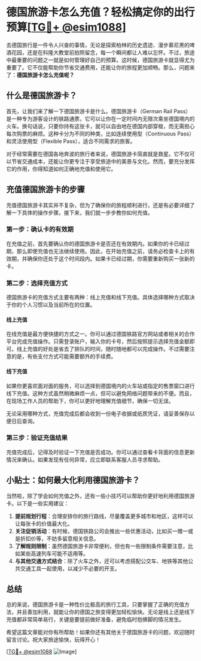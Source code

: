 # 德国旅游卡怎么充值？轻松搞定你的出行预算[[TG💪+ @esim1088](https://t.me/s/esim1088)]

去德国旅行是一件令人兴奋的事情，无论是探索柏林的历史遗迹、漫步慕尼黑的啤酒花园，还是在科隆大教堂前拍照留念，每一个瞬间都让人难以忘怀。不过，旅途中最重要的问题之一就是如何管理好自己的预算。这时候，德国旅游卡就显得尤为重要了。它不仅能帮助你节省交通费用，还能让你的旅程更加顺畅。那么，问题来了：**德国旅游卡怎么充值呢？**

## 什么是德国旅游卡？

首先，让我们来了解一下德国旅游卡是什么。德国旅游卡（German Rail Pass）是一种专为游客设计的铁路通票，它可以让你在一定时间内无限次乘坐德国境内的火车。换句话说，只要你持有这张卡，就可以自由地在德国内部穿梭，而无需担心每次购票的麻烦。这种卡分为不同的种类，比如连续使用型（Continuous Pass）和灵活使用型（Flexible Pass），适合不同需求的旅客。

对于经常需要在德国各地奔波的旅行者来说，德国旅游卡简直就是救星。它不仅可以节省交通成本，还能让你更专注于享受旅途中的美景与文化。然而，要充分发挥它的作用，你得知道如何正确地充值和使用它。

## 充值德国旅游卡的步骤

充值德国旅游卡其实并不复杂，但为了确保你的旅程顺利进行，还是有必要详细了解一下具体的操作步骤。接下来，我们就一步步教你如何充值。

### 第一步：确认卡的有效期

在充值之前，首先要确认你的德国旅游卡是否还在有效期内。如果你的卡已经过期，那么即使充值也无法继续使用。因此，在开始充值之前，请务必检查卡上的有效期，并确保你还处于这个时间段内。如果卡已经过期，你需要重新购买一张新的卡。

### 第二步：选择充值方式

德国旅游卡的充值方式主要有两种：线上充值和线下充值。具体选择哪种方式取决于你的个人习惯以及当前所在的位置。

#### 线上充值

在线充值是最方便快捷的方式之一。你可以通过德国铁路官方网站或者相关的合作平台完成充值操作。只需登录账户，输入你的卡号，然后按照提示选择充值金额即可。线上充值的好处是省去了排队的时间，随时随地都可以完成操作。不过需要注意的是，有些支付方式可能需要额外的手续费。

#### 线下充值

如果你更喜欢面对面的服务，可以选择到德国境内的火车站或指定的售票窗口进行线下充值。这种方式虽然稍微麻烦一点，但可以避免网络问题带来的不便。而且，在现场工作人员的帮助下，你可以更好地理解充值细节，确保一切无误。

无论采用哪种方式，充值完成后都会收到一份电子收据或纸质凭证，请妥善保存以便日后查询。

### 第三步：验证充值结果

充值完成后，记得及时验证一下充值是否成功。你可以通过查看卡背面的信息更新情况来确认。如果发现有任何异常，应立即联系客服人员寻求帮助。

## 小贴士：如何最大化利用德国旅游卡？

当然啦，除了学会如何充值之外，还有一些小技巧可以帮助你更好地利用德国旅游卡。以下是一些实用建议：

1. **提前规划行程**：合理安排你的旅行路线，尽量覆盖更多城市和地区，这样可以让每张卡的价值最大化。
2. **关注促销活动**：有时候，德国铁路公司会推出一些优惠活动，比如买一赠一或是折扣价等，不妨多留意相关信息。
3. **了解规则限制**：虽然德国旅游卡非常便利，但也有一些限制条件需要注意，比如某些高速列车可能不适用等。
4. **与其他交通方式结合**：除了火车之外，还可以考虑搭配公交车、地铁等其他公共交通工具一起使用，以减少不必要的开支。

## 总结

总的来说，德国旅游卡是一种性价比极高的旅行工具，只要掌握了正确的充值方法，并且善加利用，就能让你的德国之旅变得更加轻松愉快。无论是线上还是线下充值都非常简单易行，关键是要提前做好准备，避免临时抱佛脚的情况发生。

希望这篇文章能对你有所帮助！如果你还有其他关于德国旅游卡的问题，欢迎随时留言讨论。祝大家旅途愉快，玩得开心！

[[TG💪+ @esim1088](https://t.me/s/esim1088) ![Image](https://i.postimg.cc/4NQfJmqS/Snipaste-2025-05-13-00-14-12.png)]